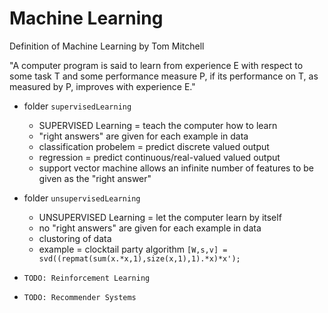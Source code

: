 Machine Learning
================

Definition of Machine Learning by Tom Mitchell

"A computer program is said to learn from experience E with respect to some task T and some performance measure P, if its performance on T, as measured by P, improves with experience E."

- folder ```supervisedLearning```
    + SUPERVISED Learning = teach the computer how to learn
    + "right answers" are given for each example in data
	+ classification probelem = predict discrete valued output
	+ regression = predict continuous/real-valued valued output 
	+ support vector machine allows an infinite number of features to be given as the "right answer"


- folder ```unsupervisedLearning```
	+ UNSUPERVISED Learning = let the computer learn by itself
    + no "right answers" are given for each example in data
    + clustoring of data
    + example = clocktail party algorithm ```[W,s,v] = svd((repmat(sum(x.*x,1),size(x,1),1).*x)*x');```

- ```TODO: Reinforcement Learning```
- ```TODO: Recommender Systems```